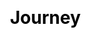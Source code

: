 ---
title: Journey
layout: journey
class: journey
css: journey.scss
banner:
    desktop: './images/people_under_tree_w1300.jpg'
    mobile: './images/people_under_tree_w304.jpg' 
    text: 
        - Aroga Living had its humble beginnings in the outskirts of Hyderabad in July,2018. The duo set out with an intention to provide the common man with chemical-free vegetables, at an affordable price. What started as a simple dream took form when an army veteran and his wife took a liking to their mission and gave them land to bring their vision into reality.
        - Initially, Aroga Living served a small group of customers. However, it grew over the years and is now serving over 350 loyal customers who depend on Aroga Living for high-quality and chemical-free vegetables.
        - While their high-quality produce is truly appreciated, what sets them apart is the farm visits they organize. These farm visits provide visitors with an experience with the rustic farm way of life. To date, Aroga has conducted 30 farm visits and these trips have become a much sought-after weekly affair now.
        - Aroga Living has now embarked on a new journey, by opening a store to move closer to their customers. This store not only houses everyone’s favourite farm produce but also includes chemical-free millets grown by the MP tribal community.
        - The family and community of Aroga Living are ever-growing and all-embracing. It is now in the capable hands of Shweta, Subha, and their friends who have vowed to scale the vision of Aroga Living to new heights.
customers:
    - name : Krishna Chaitanya
      link : '/stories/krishna'
      image: './images/customers/krishna_chaitanya.jpg'
      short: I had always missed the crunch in Fresh Greens when we bought it from store and the concerns about synthetic colorants, effluents being used to grow leafy veggies forced us to cut down the intake of greens in recent years...
      long: |
        ...ever since we moved to Aroga, I found the green leafy veggies to be tender & crisp and the assurance of organic farm to home, impeccable delivery and hassle free ordering and payments and above all the right work culture and responsive management of everything right from plantation to delivering it home, we’ve been enjoying the produce without questions regards quality in our minds... “Aroga” has propelled our thoughts only to “aarogyam” and your ever expanding portfolio of organic grains is enthusing us to try and make healthier choices!
         Keep it up and all the very Best!
    - name: Prajakta Gokhale
      image: './images/customers/prajakta_gokhale.jpg'
      link: '/stories/prajakta'
      short: |
        Very fresh and good quality veggies.
        They freshly harvest and home deliver its added advantage. Theirs greens are the best
        Good luck to Team Aroga...
      long: ...This place is a well maintained farm. Good for kids to do farming for fun. We had a wonderful day with courteous staff and excellent food. Worth a visit.Keep it up and all the very Best!“
    - name: Abhay Baranwal
      image: './images/customers/abhay_baranwal.jpg'
      link: '/stories/abhay'
      short: We have visited the farm a couple of times and have had an amazing experience everytime which makes us keep coming back. This is a great place for a family picnic and a great experience for kids to play amidst nature...
    - name: Virender Singh
      image: './images/customers/virender.jpg'
      link: '/stories/virender'
      short: We visited the farm a few weeks ago. Farm has full of fruit bearing crops. It was a great place for the kids to learn about Mother Nature. Kids enjoyed a lot in the farm...
    - name : Om Sao
      image: './images/customers/om_sao.jpg'
      short: 100% Chemcal-free natural produce  in their farms ...
      link: '/stories/omsao'
members_image_before: './images/before-leaves.png'
members_image_after: './images/after-leaves.png'
---
